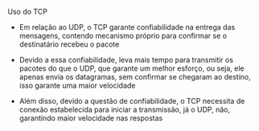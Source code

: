 Uso do TCP

- Em relação ao UDP, o TCP garante confiabilidade na entrega das mensagens, contendo mecanismo próprio para confirmar se o destinatário recebeu o pacote

- Devido a essa confiabilidade, leva mais tempo para transmitir os pacotes do que o UDP, que garante um melhor esforço, ou seja, ele apenas envia os datagramas, sem confirmar se chegaram ao destino, isso garante uma maior velocidade 

- Além disso, devido a questão de confiabilidade, o TCP necessita de conexão estabelecida para iniciar a transmissão, já o UDP, não, garantindo maior velocidade nas respostas